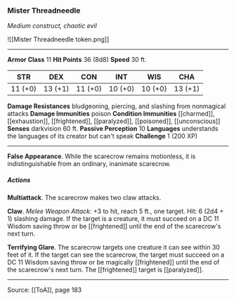 ### Mister Threadneedle
_Medium construct, chaotic evil_

![[Mister Threadneedle token.png]]


---

**Armor Class** 11
**Hit Points** 36 (8d8)
**Speed** 30 ft.

| STR     | DEX     | CON     | INT     | WIS     | CHA     |
|---------|---------|---------|---------|---------|---------|
| 11 (+0) | 13 (+1) | 11 (+0) | 10 (+0) | 10 (+0) | 13 (+1) |

**Damage Resistances** bludgeoning, piercing, and slashing from nonmagical attacks
**Damage Immunities** poison
**Condition Immunities** [[charmed]], [[exhaustion]], [[frightened]], [[paralyzed]], [[poisoned]], [[unconscious]]
**Senses** darkvision 60 ft.
**Passive Perception** 10
**Languages** understands the languages of its creator but can't speak
**Challenge** 1 (200 XP)

---

**False Appearance**. While the scarecrow remains motionless, it is indistinguishable from an ordinary, inanimate scarecrow.

##### Actions
**Multiattack**. The scarecrow makes two claw attacks.

**Claw**. _Melee Weapon Attack:_ +3 to hit, reach 5 ft., one target. Hit: 6 (2d4 + 1) slashing damage. If the target is a creature, it must succeed on a DC 11 Wisdom saving throw or be [[frightened]] until the end of the scarecrow's next turn.

**Terrifying Glare**. The scarecrow targets one creature it can see within 30 feet of it. If the target can see the scarecrow, the target must succeed on a DC 11 Wisdom saving throw or be magically [[frightened]] until the end of the scarecrow's next turn. The [[frightened]] target is [[paralyzed]].


---

Source: [[ToA]], page 183